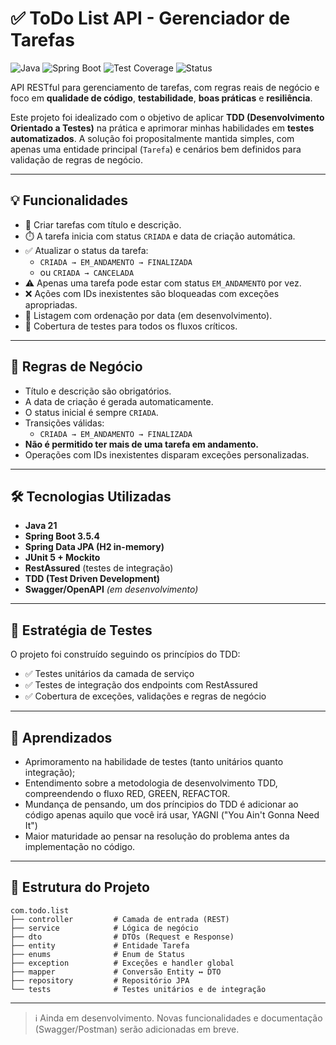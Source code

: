 # ✅ ToDo List API - Gerenciador de Tarefas

![Java](https://img.shields.io/badge/Java-21-blue)
![Spring Boot](https://img.shields.io/badge/Spring%20Boot-3.5.4-brightgreen)
![Test Coverage](https://img.shields.io/badge/Testes-TDD%20%2B%20Integração-green)
![Status](https://img.shields.io/badge/Status-Em%20Desenvolvimento-yellow)

API RESTful para gerenciamento de tarefas, com regras reais de negócio e foco em **qualidade de código**, **testabilidade**, **boas práticas** e **resiliência**.

Este projeto foi idealizado com o objetivo de aplicar **TDD (Desenvolvimento Orientado a Testes)** na prática e aprimorar minhas habilidades em **testes automatizados**. A solução foi propositalmente mantida simples, com apenas uma entidade principal (`Tarefa`) e cenários bem definidos para validação de regras de negócio.

---

## 💡 Funcionalidades

- 📌 Criar tarefas com título e descrição.
- ⏱️ A tarefa inicia com status `CRIADA` e data de criação automática.
- ✅ Atualizar o status da tarefa:
  - `CRIADA → EM_ANDAMENTO → FINALIZADA`
  - ou `CRIADA → CANCELADA`
- ⚠️ Apenas uma tarefa pode estar com status `EM_ANDAMENTO` por vez.
- ❌ Ações com IDs inexistentes são bloqueadas com exceções apropriadas.
- 🔁 Listagem com ordenação por data (em desenvolvimento).
- 🧪 Cobertura de testes para todos os fluxos críticos.

---

## 📐 Regras de Negócio

- Título e descrição são obrigatórios.
- A data de criação é gerada automaticamente.
- O status inicial é sempre `CRIADA`.
- Transições válidas:
  - `CRIADA → EM_ANDAMENTO → FINALIZADA`
- **Não é permitido ter mais de uma tarefa em andamento.**
- Operações com IDs inexistentes disparam exceções personalizadas.

---

## 🛠️ Tecnologias Utilizadas

- **Java 21**
- **Spring Boot 3.5.4**
- **Spring Data JPA (H2 in-memory)**
- **JUnit 5 + Mockito**
- **RestAssured** (testes de integração)
- **TDD (Test Driven Development)**
- **Swagger/OpenAPI** *(em desenvolvimento)*

---

## 🧪 Estratégia de Testes

O projeto foi construído seguindo os princípios do TDD:

- ✅ Testes unitários da camada de serviço
- ✅ Testes de integração dos endpoints com RestAssured
- ✅ Cobertura de exceções, validações e regras de negócio

---

## 🧪 Aprendizados 

- Aprimoramento na habilidade de testes (tanto unitários quanto integração);
- Entendimento sobre a metodologia de desenvolvimento TDD, compreendendo o fluxo RED, GREEN, REFACTOR.
- Mundança de pensando, um dos príncipios do TDD é adicionar ao código apenas aquilo que você irá usar, YAGNI ("You Ain't Gonna Need It")
- Maior maturidade ao pensar na resolução do problema antes da implementação no código.

---

## 📁 Estrutura do Projeto

```
com.todo.list
├── controller         # Camada de entrada (REST)
├── service            # Lógica de negócio
├── dto                # DTOs (Request e Response)
├── entity             # Entidade Tarefa
├── enums              # Enum de Status
├── exception          # Exceções e handler global
├── mapper             # Conversão Entity ↔ DTO
├── repository         # Repositório JPA
└── tests              # Testes unitários e de integração
```

---

> ℹ️ Ainda em desenvolvimento. Novas funcionalidades e documentação (Swagger/Postman) serão adicionadas em breve.
